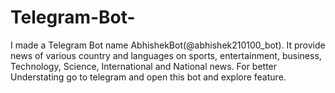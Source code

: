 # Telegram-Bot-
I made a Telegram Bot name AbhishekBot(@abhishek210100_bot). It provide news of various country and languages on sports, entertainment, business, Technology, Science, International and National news. For better Understating go to telegram and open this bot and explore feature. 
